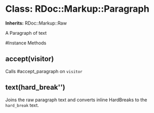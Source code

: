 # Class: RDoc::Markup::Paragraph
**Inherits:** RDoc::Markup::Raw
    

A Paragraph of text



#Instance Methods
## accept(visitor) [](#method-i-accept)
Calls #accept_paragraph on `visitor`

## text(hard_break'') [](#method-i-text)
Joins the raw paragraph text and converts inline HardBreaks to the
`hard_break` text.

